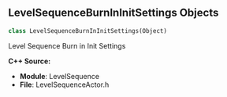 ## LevelSequenceBurnInInitSettings Objects

```python
class LevelSequenceBurnInInitSettings(Object)
```

Level Sequence Burn in Init Settings

**C++ Source:**

- **Module**: LevelSequence
- **File**: LevelSequenceActor.h

<a id="unreal.LevelSequenceBurnInOptions"></a>
